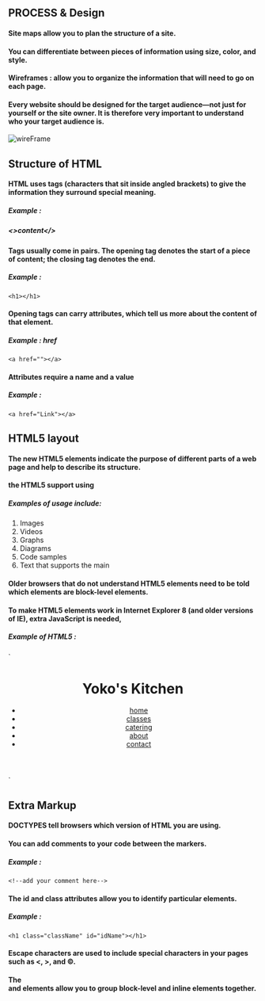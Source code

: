 ## PROCESS & Design
#### Site maps allow you to plan the structure of a site.
#### You can differentiate between pieces of information using size, color, and style.
#### Wireframes : allow you to organize the information that will need to go on each page.
#### Every website should be designed for the target audience—not just for yourself or the site owner. It is therefore very important to understand who your target audience is.
![wireFrame](https://th.bing.com/th/id/R9fc099ab5a8993f144ba3e405d92d0db?rik=GQteKF%2fBoRnSLQ&riu=http%3a%2f%2flivianieves.com%2f221%2fclasses%2fclass3%2fwireframe4final-template.jpg&ehk=XCgNAhbDOrLPcxgVfFoX6K7%2fT7xmaDNQrMlgixkVELI%3d&risl=&pid=ImgRaw)


## Structure of HTML
#### HTML uses tags (characters that sit inside angled brackets) to give the information they surround special meaning.
##### Example :
##### <>content</>

#### Tags usually come in pairs. The opening tag denotes the start of a piece of content; the closing tag denotes the end.
##### Example :
`<h1></h1>`
#### Opening tags can carry attributes, which tell us more about the content of that element.
##### Example : href 
`<a href=""></a>` 
#### Attributes require a name and a value
##### Example : 
`<a href="Link"></a>` 


## HTML5 layout
#### The new HTML5 elements indicate the purpose of different parts of a web page and help to describe its structure.
#### the HTML5 support using 
##### Examples of usage include:
1. Images
2. Videos
3. Graphs
4. Diagrams
5. Code samples
6. Text that supports the main

#### Older browsers that do not understand HTML5 elements need to be told which elements are block-level elements.
#### To make HTML5 elements work in Internet Explorer 8 (and older versions of IE), extra JavaScript is needed, 
##### Example of HTML5 :
`<body>  
<div class="wrapper">
 <header> 
 <h1>Yoko's Kitchen</h1> 
 <nav> 
  <ul> 
    <li><a href="" class="current">home</a></li> 
    <li><a href="">classes</a></li> 
    <li><a href="">catering</a></li> 
    <li><a href="">about</a></li> 
    <li><a href="">contact</a></li> 
  </ul> 
 </nav> 
</header> 
</body> `

## Extra Markup
#### DOCTYPES tell browsers which version of HTML you are using.
#### You can add comments to your code between the markers.
##### Example :
`<!--add your comment here-->`
#### The id and class attributes allow you to identify particular elements.
##### Example :
`<h1 class="className" id="idName"></h1>`
#### Escape characters are used to include special characters in your pages such as <, >, and ©.
#### The <div> and <span> elements allow you to group block-level and inline elements together.